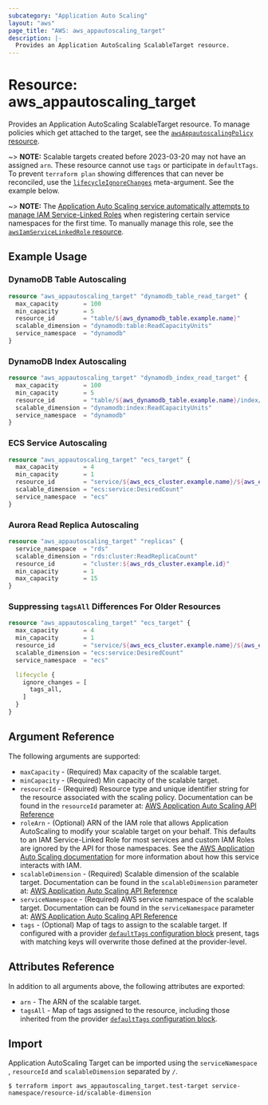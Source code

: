 ```yaml
---
subcategory: "Application Auto Scaling"
layout: "aws"
page_title: "AWS: aws_appautoscaling_target"
description: |-
  Provides an Application AutoScaling ScalableTarget resource.
---
```


# Resource: aws_appautoscaling_target

Provides an Application AutoScaling ScalableTarget resource. To manage policies which get attached to the target, see the [`awsAppautoscalingPolicy` resource](/docs/providers/aws/r/appautoscaling_policy.html).

~> **NOTE:** Scalable targets created before 2023-03-20 may not have an assigned `arn`. These resource cannot use `tags` or participate in `defaultTags`. To prevent `terraform plan` showing differences that can never be reconciled, use the [`lifecycleIgnoreChanges`](https://developer.hashicorp.com/terraform/language/meta-arguments/lifecycle#ignore_changes) meta-argument. See the example below.

~> **NOTE:** The [Application Auto Scaling service automatically attempts to manage IAM Service-Linked Roles](https://docs.aws.amazon.com/autoscaling/application/userguide/security_iam_service-with-iam.html#security_iam_service-with-iam-roles) when registering certain service namespaces for the first time. To manually manage this role, see the [`awsIamServiceLinkedRole` resource](/docs/providers/aws/r/iam_service_linked_role.html).

## Example Usage

### DynamoDB Table Autoscaling

```terraform
resource "aws_appautoscaling_target" "dynamodb_table_read_target" {
  max_capacity       = 100
  min_capacity       = 5
  resource_id        = "table/${aws_dynamodb_table.example.name}"
  scalable_dimension = "dynamodb:table:ReadCapacityUnits"
  service_namespace  = "dynamodb"
}
```

### DynamoDB Index Autoscaling

```terraform
resource "aws_appautoscaling_target" "dynamodb_index_read_target" {
  max_capacity       = 100
  min_capacity       = 5
  resource_id        = "table/${aws_dynamodb_table.example.name}/index/${var.index_name}"
  scalable_dimension = "dynamodb:index:ReadCapacityUnits"
  service_namespace  = "dynamodb"
}
```

### ECS Service Autoscaling

```terraform
resource "aws_appautoscaling_target" "ecs_target" {
  max_capacity       = 4
  min_capacity       = 1
  resource_id        = "service/${aws_ecs_cluster.example.name}/${aws_ecs_service.example.name}"
  scalable_dimension = "ecs:service:DesiredCount"
  service_namespace  = "ecs"
}
```

### Aurora Read Replica Autoscaling

```terraform
resource "aws_appautoscaling_target" "replicas" {
  service_namespace  = "rds"
  scalable_dimension = "rds:cluster:ReadReplicaCount"
  resource_id        = "cluster:${aws_rds_cluster.example.id}"
  min_capacity       = 1
  max_capacity       = 15
}
```

### Suppressing `tagsAll` Differences For Older Resources

```terraform
resource "aws_appautoscaling_target" "ecs_target" {
  max_capacity       = 4
  min_capacity       = 1
  resource_id        = "service/${aws_ecs_cluster.example.name}/${aws_ecs_service.example.name}"
  scalable_dimension = "ecs:service:DesiredCount"
  service_namespace  = "ecs"

  lifecycle {
    ignore_changes = [
      tags_all,
    ]
  }
}
```

## Argument Reference

The following arguments are supported:

* `maxCapacity` - (Required) Max capacity of the scalable target.
* `minCapacity` - (Required) Min capacity of the scalable target.
* `resourceId` - (Required) Resource type and unique identifier string for the resource associated with the scaling policy. Documentation can be found in the `resourceId` parameter at: [AWS Application Auto Scaling API Reference](https://docs.aws.amazon.com/autoscaling/application/APIReference/API_RegisterScalableTarget.html#API_RegisterScalableTarget_RequestParameters)
* `roleArn` - (Optional) ARN of the IAM role that allows Application AutoScaling to modify your scalable target on your behalf. This defaults to an IAM Service-Linked Role for most services and custom IAM Roles are ignored by the API for those namespaces. See the [AWS Application Auto Scaling documentation](https://docs.aws.amazon.com/autoscaling/application/userguide/security_iam_service-with-iam.html#security_iam_service-with-iam-roles) for more information about how this service interacts with IAM.
* `scalableDimension` - (Required) Scalable dimension of the scalable target. Documentation can be found in the `scalableDimension` parameter at: [AWS Application Auto Scaling API Reference](https://docs.aws.amazon.com/autoscaling/application/APIReference/API_RegisterScalableTarget.html#API_RegisterScalableTarget_RequestParameters)
* `serviceNamespace` - (Required) AWS service namespace of the scalable target. Documentation can be found in the `serviceNamespace` parameter at: [AWS Application Auto Scaling API Reference](https://docs.aws.amazon.com/autoscaling/application/APIReference/API_RegisterScalableTarget.html#API_RegisterScalableTarget_RequestParameters)
* `tags` - (Optional) Map of tags to assign to the scalable target. If configured with a provider [`defaultTags` configuration block](https://registry.terraform.io/providers/hashicorp/aws/latest/docs#default_tags-configuration-block) present, tags with matching keys will overwrite those defined at the provider-level.

## Attributes Reference

In addition to all arguments above, the following attributes are exported:

* `arn` - The ARN of the scalable target.
* `tagsAll` - Map of tags assigned to the resource, including those inherited from the provider [`defaultTags` configuration block](https://registry.terraform.io/providers/hashicorp/aws/latest/docs#default_tags-configuration-block).

## Import

Application AutoScaling Target can be imported using the `serviceNamespace` , `resourceId` and `scalableDimension` separated by `/`.

```
$ terraform import aws_appautoscaling_target.test-target service-namespace/resource-id/scalable-dimension
```

<!-- cache-key: cdktf-0.17.0-pre.15 input-9717474bad551f57caaa677656483721420ff4041e61c4e69c95d7fc6a36faab -->